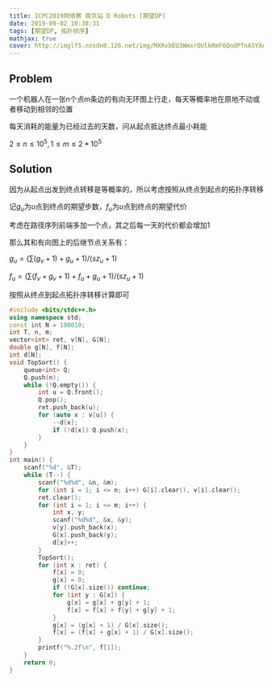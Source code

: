 ```yaml
---
title: ICPC2019网络赛 南京站 D Robots [期望DP]
date: 2019-09-02 10:38:31
tags: [期望DP, 拓扑排序]
mathjax: true
cover: http://imglf5.nosdn0.126.net/img/MXRvbEU3WmxrOUlkRmF6QndPTnA5YXA0SUR0aDJ1Wnp2RnpOL0E3Z2ZqSzV2aDArdGIrSkJ3PT0.jpg?imageView&thumbnail=1680x0&quality=96&stripmeta=0&type=jpg
---
```

## Problem
一个机器人在一张n个点m条边的有向无环图上行走，每天等概率地在原地不动或者移动到相邻的位置

每天消耗的能量为已经过去的天数，问从起点抵达终点最小耗能

$2 \le n \le 10^5,1 \le m \le 2 \ast 10^5$

## Solution
因为从起点出发到终点转移是等概率的，所以考虑按照从终点到起点的拓扑序转移

记$g_u$为$u$点到终点的期望步数，$f_u$为$u$点到终点的期望代价

考虑在路径序列前端多加一个点，其之后每一天的代价都会增加1

那么其和有向图上的后继节点关系有：

$g_u=(\sum(g_v+1)+g_u+1)/(sz_u+1)$

$f_u=(\sum(f_v+g_v+1)+f_u+g_u+1)/(sz_u+1)$

按照从终点到起点拓扑序转移计算即可

```cpp
#include <bits/stdc++.h>
using namespace std;
const int N = 100010;
int T, n, m;
vector<int> ret, v[N], G[N];
double g[N], f[N];
int d[N];
void TopSort() {
    queue<int> Q;
    Q.push(n);
    while (!Q.empty()) {
        int u = Q.front();
        Q.pop();
        ret.push_back(u);
        for (auto x : v[u]) {
            --d[x];
            if (!d[x]) Q.push(x);
        }
    }
}
int main() {
    scanf("%d", &T);
    while (T--) {
        scanf("%d%d", &n, &m);
        for (int i = 1; i <= n; i++) G[i].clear(), v[i].clear();
        ret.clear();
        for (int i = 1; i <= m; i++) {
            int x, y;
            scanf("%d%d", &x, &y);
            v[y].push_back(x);
            G[x].push_back(y);
            d[x]++;
        }
        TopSort();
        for (int x : ret) {
        	f[x] = 0;
        	g[x] = 0; 
            if (!G[x].size()) continue;
            for (int y : G[x]) {
                g[x] = g[x] + g[y] + 1;
                f[x] = f[x] + f[y] + g[y] + 1;
            }
            g[x] = (g[x] + 1) / G[x].size();
            f[x] = (f[x] + g[x] + 1) / G[x].size();
        }
        printf("%.2f\n", f[1]);
    }
    return 0;
}
```
